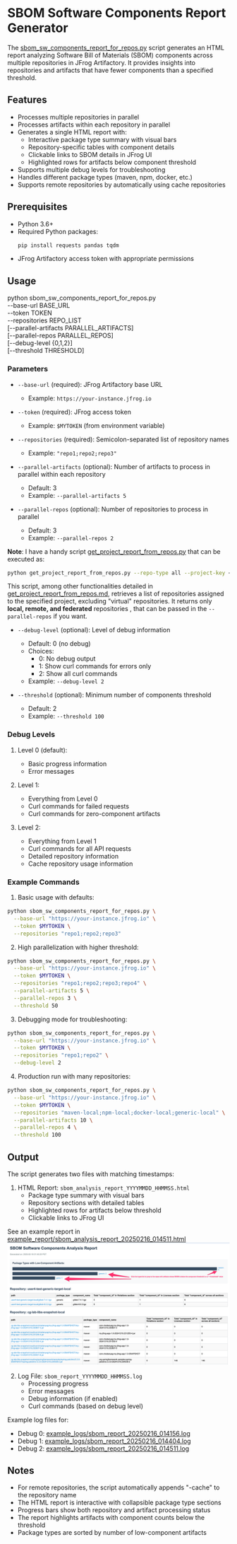 # SBOM Software Components Report Generator

The [sbom_sw_components_report_for_repos.py](sbom_sw_components_report_for_repos.py) script generates an HTML report analyzing Software Bill of Materials (SBOM) components across multiple repositories in JFrog Artifactory. It provides insights into repositories and artifacts that have fewer components than a specified threshold.

## Features

- Processes multiple repositories in parallel
- Processes artifacts within each repository in parallel
- Generates a single HTML report with:
  - Interactive package type summary with visual bars
  - Repository-specific tables with component details
  - Clickable links to SBOM details in JFrog UI
  - Highlighted rows for artifacts below component threshold
- Supports multiple debug levels for troubleshooting
- Handles different package types (maven, npm, docker, etc.)
- Supports remote repositories by automatically using cache repositories

## Prerequisites

- Python 3.6+
- Required Python packages:
  ```bash
  pip install requests pandas tqdm
  ```
- JFrog Artifactory access token with appropriate permissions

## Usage
python sbom_sw_components_report_for_repos.py \
--base-url BASE_URL \
--token TOKEN \
--repositories REPO_LIST \
[--parallel-artifacts PARALLEL_ARTIFACTS] \
[--parallel-repos PARALLEL_REPOS] \
[--debug-level {0,1,2}] \
[--threshold THRESHOLD]

### Parameters

- `--base-url` (required): JFrog Artifactory base URL
  - Example: `https://your-instance.jfrog.io`

- `--token` (required): JFrog access token
  - Example: `$MYTOKEN` (from environment variable)

- `--repositories` (required): Semicolon-separated list of repository names
  - Example: `"repo1;repo2;repo3"`

- `--parallel-artifacts` (optional): Number of artifacts to process in parallel within each repository
  - Default: 3
  - Example: `--parallel-artifacts 5`

- `--parallel-repos` (optional): Number of repositories to process in parallel
  - Default: 3
  - Example: `--parallel-repos 2`

**Note**: I have a handy script [get_project_report_from_repos.py](https://github.com/sureshvenkatesan1/ps_jfrog_scripts/blob/master/jf-transfer-migration-helper-scripts/create-repos/create_repos_in_projects/get_project_report_from_repos.py) that can be executed as:  
```bash
python get_project_report_from_repos.py --repo-type all --project-key <projectkey>
```
This script, among other functionalities detailed in [get_project_report_from_repos.md](https://github.com/sureshvenkatesan1/ps_jfrog_scripts/blob/master/jf-transfer-migration-helper-scripts/create-repos/create_repos_in_projects/get_project_report_from_repos.md), retrieves a list of repositories assigned to the specified project, excluding "virtual" repositories. It returns only **local, remote, and federated** repositories , that can be passed in the `--parallel-repos` if you want.

- `--debug-level` (optional): Level of debug information
  - Default: 0 (no debug)
  - Choices:
    - 0: No debug output
    - 1: Show curl commands for errors only
    - 2: Show all curl commands
  - Example: `--debug-level 2`

- `--threshold` (optional): Minimum number of components threshold
  - Default: 2
  - Example: `--threshold 100`

### Debug Levels

1. Level 0 (default):
   - Basic progress information
   - Error messages

2. Level 1:
   - Everything from Level 0
   - Curl commands for failed requests
   - Curl commands for zero-component artifacts

3. Level 2:
   - Everything from Level 1
   - Curl commands for all API requests
   - Detailed repository information
   - Cache repository usage information

### Example Commands

1. Basic usage with defaults:
```bash
python sbom_sw_components_report_for_repos.py \
  --base-url "https://your-instance.jfrog.io" \
  --token $MYTOKEN \
  --repositories "repo1;repo2;repo3"
```

2. High parallelization with higher threshold:
```bash
python sbom_sw_components_report_for_repos.py \
  --base-url "https://your-instance.jfrog.io" \
  --token $MYTOKEN \
  --repositories "repo1;repo2;repo3;repo4" \
  --parallel-artifacts 5 \
  --parallel-repos 3 \
  --threshold 50
```

3. Debugging mode for troubleshooting:
```bash
python sbom_sw_components_report_for_repos.py \
  --base-url "https://your-instance.jfrog.io" \
  --token $MYTOKEN \
  --repositories "repo1;repo2" \
  --debug-level 2
```

4. Production run with many repositories:
```bash
python sbom_sw_components_report_for_repos.py \
  --base-url "https://your-instance.jfrog.io" \
  --token $MYTOKEN \
  --repositories "maven-local;npm-local;docker-local;generic-local" \
  --parallel-artifacts 10 \
  --parallel-repos 4 \
  --threshold 100
```

## Output

The script generates two files with matching timestamps:

1. HTML Report: `sbom_analysis_report_YYYYMMDD_HHMMSS.html`
   - Package type summary with visual bars
   - Repository sections with detailed tables
   - Highlighted rows for artifacts below threshold
   - Clickable links to JFrog UI

See an example report in [example_report/sbom_analysis_report_20250216_014511.html](https://sureshvenkatesan1.github.io/usingJFrogCLI/Xray/sbom/sbom_of_repo_artifacts/example_report/sbom_analysis_report_20250216_014511.html) 
<img src="./images//low_sbom_threshold_repos.png">

2. Log File: `sbom_report_YYYYMMDD_HHMMSS.log`
   - Processing progress
   - Error messages
   - Debug information (if enabled)
   - Curl commands (based on debug level)

Example log files for:
- Debug 0: [example_logs/sbom_report_20250216_014156.log](example_logs/sbom_report_20250216_014156.log)
- Debug 1: [example_logs/sbom_report_20250216_014404.log](example_logs/sbom_report_20250216_014404.log)
- Debug 2: [example_logs/sbom_report_20250216_014511.log](example_logs/sbom_report_20250216_014511.log)



## Notes

- For remote repositories, the script automatically appends "-cache" to the repository name
- The HTML report is interactive with collapsible package type sections
- Progress bars show both repository and artifact processing status
- The report highlights artifacts with component counts below the threshold
- Package types are sorted by number of low-component artifacts



